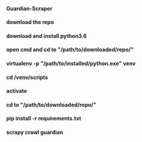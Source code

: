 #### Guardian-Scraper
#### download the repo
#### download and install  python3.6
#### open cmd and cd to "/path/to/downloaded/repo/"
#### virtualenv -p "/path/to/installed/python.exe"  venv
#### cd /venv/scripts
#### activate
#### cd to "/path/to/downloaded/repo/"
#### pip install -r requirements.txt
#### scrapy crawl guardian
